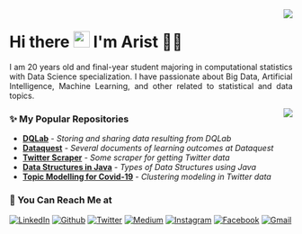 <img align='right' src = "https://github-readme-stats.vercel.app/api?username=myarist&show_icons=true&show_icons=true&title_color=fff&icon_color=0BB7F3&text_color=9f9f9f&bg_color=151515&line_height=25">

# Hi there <img src="https://github.com/TheDudeThatCode/TheDudeThatCode/blob/master/Assets/Hi.gif" width="29px"> I'm Arist 🧑🏻

<p align="justify">
  I am 20 years old and final-year student majoring in computational statistics with Data Science specialization. I have passionate about Big Data, Artificial Intelligence, Machine Learning, and other related to statistical and data topics.
</p>

<img align='right' src = "https://github-readme-stats.vercel.app/api/top-langs/?username=myarist&&layout=compact&show_icons=true&show_icons=true&title_color=fff&icon_color=0BB7F3&text_color=9f9f9f&bg_color=151515">

### ✨ My Popular Repositories

- [**DQLab**](https://github.com/MyArist/DQLab) - *Storing and sharing data resulting from DQLab*
- [**Dataquest**](https://github.com/MyArist/Dataquest) - *Several documents of learning outcomes at Dataquest*
- [**Twitter Scraper**](https://github.com/MyArist/Twitter-Scraper-for-Covid-19) - *Some scraper for getting Twitter data*
- [**Data Structures in Java**](https://github.com/MyArist/Data_Structures_in_Java) - *Types of Data Structures using Java*
- [**Topic Modelling for Covid-19**](https://github.com/MyArist/Topic-Clustering-for-Covid-19) - *Clustering modeling in Twitter data*

### 📱 You Can Reach Me at

<p>
  <a href="https://www.linkedin.com/in/myarist" target="_blank"><img alt="LinkedIn" src="https://img.shields.io/badge/linkedin-%230077B5.svg?&style=for-the-badge&logo=linkedin&logoColor=white" /></a>
  <a href="https://github.com/myarist" target="_blank"><img alt="Github" src="https://img.shields.io/badge/GitHub-%2312100E.svg?&style=for-the-badge&logo=Github&logoColor=white" /></a>
  <a href="https://twitter.com/my_arist" target="_blank"><img alt="Twitter" src="https://img.shields.io/badge/twitter-%231DA1F2.svg?&style=for-the-badge&logo=twitter&logoColor=white" /></a>
  <a href="https://medium.com/@myarist" target="_blank"><img alt="Medium" src="https://img.shields.io/badge/medium-%2312100E.svg?&style=for-the-badge&logo=medium&logoColor=white" /></a>
  <a href="https://www.instagram.com/my_arist" target="_blank"><img alt="Instagram" src="https://img.shields.io/badge/instagram-%23E4405F.svg?&style=for-the-badge&logo=instagram&logoColor=white" /></a>
  <a href="https://www.facebook.com/myarist" target="_blank"><img alt="Facebook" src="https://img.shields.io/badge/facebook-%231877F2.svg?&style=for-the-badge&logo=facebook&logoColor=white" /></a>
  <a href="mailto:aristyanto2320@gmail.com" target="_blank"><img alt="Gmail" src="https://img.shields.io/badge/gmail-D14836?&style=for-the-badge&logo=gmail&logoColor=white" /></a>
</p>
